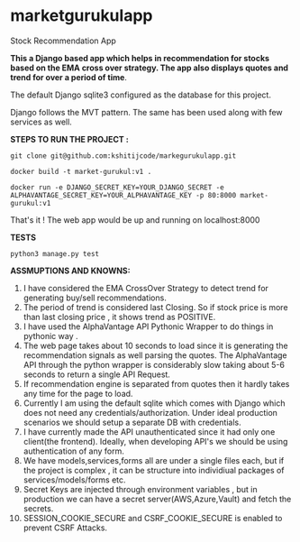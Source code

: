 # marketgurukulapp
Stock Recommendation App

**This a Django based app which helps in recommendation for stocks based on the EMA cross over strategy.
The app also displays quotes and trend for over a period of time**.

The default Django sqlite3  configured as the database for this project. 

Django follows the MVT pattern. The same has been used along with few services as well.



**STEPS TO RUN THE PROJECT :** 

`git clone git@github.com:kshitijcode/markegurukulapp.git`

 `docker build -t market-gurukul:v1 . `
   
 `docker run -e DJANGO_SECRET_KEY=YOUR_DJANGO_SECRET -e ALPHAVANTAGE_SECRET_KEY=YOUR_ALPHAVANTAGE_KEY -p 80:8000 market-gurukul:v1 `

That's it ! The web app would be up and running on localhost:8000


**TESTS**

`python3 manage.py test `







**ASSMUPTIONS AND KNOWNS:**


1. I have considered the EMA CrossOver Strategy to detect trend for generating buy/sell recommendations.
2. The period of trend is considered last Closing. So if stock price is more than last closing price , it shows trend as POSITIVE.
3. I have used the AlphaVantage API Pythonic Wrapper to do things in pythonic way .
4. The web page takes about 10 seconds to load since it is generating the recommendation signals as well parsing the quotes. The AlphaVantage API through the python wrapper is considerably slow taking about 5-6 seconds to return a single API Request.
5. If recommendation engine is separated from quotes then it hardly takes any time for the page to load.
6. Currently I am using the default sqlite which comes with Django which does not need any credentials/authorization. Under ideal production scenarios we should setup a separate DB with credentials.
7. I have currently made the API unauthenticated since it had only one client(the frontend). Ideally, when developing API's we should be using authentication of any form.
8. We have models,services,forms all are under a single files each, but if the project is complex , it can be structure into individiual packages of services/models/forms etc.
9. Secret Keys are injected through environment variables , but in production we can have a secret server(AWS,Azure,Vault) and fetch the secrets.
10. SESSION_COOKIE_SECURE  and CSRF_COOKIE_SECURE is enabled to prevent CSRF Attacks.



